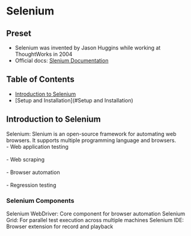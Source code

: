 # Selenium
## Preset
- Selenium was invented by Jason Huggins while working at ThoughtWorks in 2004
- Official docs: [Slenium Documentation](https://www.selenium.dev/documentation/overview/)

## Table of Contents

- [Introduction to Selenium ](#Introduction-to-selenium)
- [Setup and Installation](#Setup and Installation)

## Introduction to Selenium

Selenium: Slenium is an open-source framework for automating web browsers. It supports multiple programming language and browsers.
<br> - Web application testing</br><br> - Web scraping</br><br> - Browser automation</br><br> - Regression testing</br>

### Selenium Components

Selenium WebDriver: Core component for browser automation
Selenium Grid: For parallel test execution across multiple machines
Selenium IDE: Browser extension for record and playback